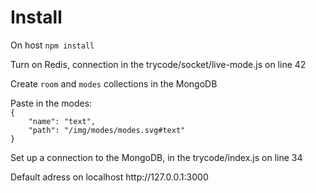 <h1>Install</h1>

<p>On host <code>npm install</code></p>
<p>Turn on Redis, connection in the trycode/socket/live-mode.js on line 42</p>
<p>Create <code>room</code> and <code>modes</code> collections in the MongoDB</p>
<p>Paste in the modes:
<code>
{
    "name": "text",
    "path": "/img/modes/modes.svg#text"
}
</code>
</p>
<p>Set up a connection to the MongoDB, in the trycode/index.js on line 34</p>
<p>Default adress on localhost http://127.0.0.1:3000</p>
